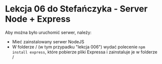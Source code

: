 # Lekcja 06 do Stefańczyka - Server Node + Express
Aby można było uruchomić serwer, należy:
* Mieć zainstalowany serwer NodeJS
* W folderze / (w tym przypadku "lekcja 006") wydać polecenie `npm install express`, które pobierze pliki Expressa i zainstaluje je w folderze /